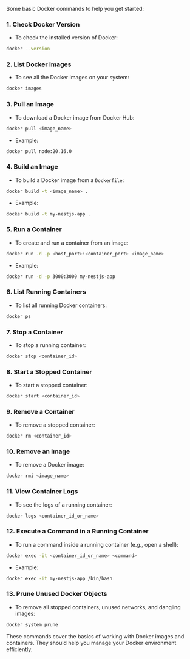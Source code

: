 Some basic Docker commands to help you get started:

### 1. **Check Docker Version**
   - To check the installed version of Docker:
   ```bash
   docker --version
   ```

### 2. **List Docker Images**
   - To see all the Docker images on your system:
   ```bash
   docker images
   ```

### 3. **Pull an Image**
   - To download a Docker image from Docker Hub:
   ```bash
   docker pull <image_name>
   ```
   - Example:
   ```bash
   docker pull node:20.16.0
   ```

### 4. **Build an Image**
   - To build a Docker image from a `Dockerfile`:
   ```bash
   docker build -t <image_name> .
   ```
   - Example:
   ```bash
   docker build -t my-nestjs-app .
   ```

### 5. **Run a Container**
   - To create and run a container from an image:
   ```bash
   docker run -d -p <host_port>:<container_port> <image_name>
   ```
   - Example:
   ```bash
   docker run -d -p 3000:3000 my-nestjs-app
   ```

### 6. **List Running Containers**
   - To list all running Docker containers:
   ```bash
   docker ps
   ```

### 7. **Stop a Container**
   - To stop a running container:
   ```bash
   docker stop <container_id>
   ```

### 8. **Start a Stopped Container**
   - To start a stopped container:
   ```bash
   docker start <container_id>
   ```

### 9. **Remove a Container**
   - To remove a stopped container:
   ```bash
   docker rm <container_id>
   ```

### 10. **Remove an Image**
   - To remove a Docker image:
   ```bash
   docker rmi <image_name>
   ```

### 11. **View Container Logs**
   - To see the logs of a running container:
   ```bash
   docker logs <container_id_or_name>
   ```

### 12. **Execute a Command in a Running Container**
   - To run a command inside a running container (e.g., open a shell):
   ```bash
   docker exec -it <container_id_or_name> <command>
   ```
   - Example:
   ```bash
   docker exec -it my-nestjs-app /bin/bash
   ```

### 13. **Prune Unused Docker Objects**
   - To remove all stopped containers, unused networks, and dangling images:
   ```bash
   docker system prune
   ```

These commands cover the basics of working with Docker images and containers. They should help you manage your Docker environment efficiently.

